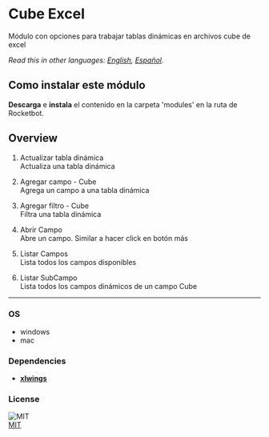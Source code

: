 # Cube Excel
  
Módulo con opciones para trabajar tablas dinámicas en archivos cube de excel 

*Read this in other languages: [English](README.md), [Español](README.es.md).*

## Como instalar este módulo
  
__Descarga__ e __instala__ el contenido en la carpeta 'modules' en la ruta de Rocketbot.  



## Overview


1. Actualizar tabla dinámica  
Actualiza una tabla dinámica

2. Agregar campo - Cube  
Agrega un campo a una tabla dinámica

3. Agregar filtro - Cube  
Filtra una tabla dinámica

4. Abrir Campo  
Abre un campo. Similar a hacer click en botón más

5. Listar Campos  
Lista todos los campos disponibles

6. Listar SubCampo  
Lista todos los campos dinámicos de un campo Cube  




----
### OS

- windows
- mac

### Dependencies
- [**xlwings**](https://pypi.org/project/xlwings/)
### License
  
![MIT](https://camo.githubusercontent.com/107590fac8cbd65071396bb4d04040f76cde5bde/687474703a2f2f696d672e736869656c64732e696f2f3a6c6963656e73652d6d69742d626c75652e7376673f7374796c653d666c61742d737175617265)  
[MIT](http://opensource.org/licenses/mit-license.ph)
